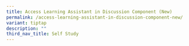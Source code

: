 ```yaml
---
title: Access Learning Assistant in Discussion Component (New)
permalink: /access-learning-assistant-in-discussion-component-new/
variant: tiptap
description: ""
third_nav_title: Self Study
---
```

